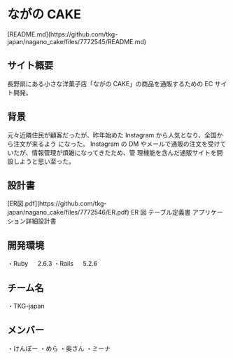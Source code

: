 <h1>ながの CAKE</h1>
[README.md](https://github.com/tkg-japan/nagano_cake/files/7772545/README.md)
<h2>サイト概要</h2>
長野県にある小さな洋菓子店「ながの CAKE」の商品を通販するための EC サイト開発。

<h2>背景</h2>
元々近隣住民が顧客だったが、昨年始めた Instagram から人気となり、全国から注文が来るよう
になった。
Instagram の DM やメールで通販の注文を受けていたが、情報管理が煩雑になってきたため、管
理機能を含んだ通販サイトを開設しようと思い至った。

<h2>設計書</h2>
[ER図.pdf](https://github.com/tkg-japan/nagano_cake/files/7772546/ER.pdf)
ER 図
テーブル定義書
アプリケーション詳細設計書

<h2>開発環境</h2>
・Ruby 　 2.6.3
・Rails 　 5.2.6

<h2>チーム名</h2>
・TKG-japan

<h2>メンバー</h2>
・けんぼー
・めら
・奥さん
・ミーナ
